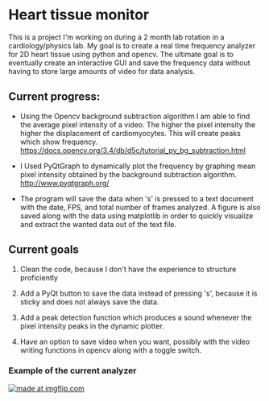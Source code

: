 # Heart tissue monitor

This is a project I'm working on during a 2 month lab rotation in a cardiology/physics lab. My goal is to create a real time frequency analyzer for 2D heart tissue using python and opencv. The ultimate goal is to eventually create an interactive GUI and save the frequency data without having to store large amounts of video for data analysis.  

## Current progress:

* Using the Opencv background subtraction algorithm I am able to find the average pixel intensity of a video. The higher the pixel        intensity the higher the displacement of cardiomyocytes. This will create peaks which show frequency.  
https://docs.opencv.org/3.4/db/d5c/tutorial_py_bg_subtraction.html

* I Used PyQtGraph to dynamically plot the frequency by graphing mean pixel intensity obtained by the background subtraction algorithm.
http://www.pyqtgraph.org/


* The program will save the data when 's' is pressed to a text document with the date, FPS, and total number of frames analyzed. A figure     is also saved along with the data using matplotlib in order to quickly visualize and extract the wanted data out of the text file. 

## Current goals
1) Clean the code, because I don't have the experience to structure proficiently

2) Add a PyQt button to save the data instead of pressing 's', because it is sticky and does not always save the data. 

3) Add a peak detection function which produces a sound whenever the pixel intensity peaks in the dynamic plotter. 

4) Have an option to save video when you want, possibly with the video writing functions in opencv along with a toggle switch.

### Example of the current analyzer
<a href="https://imgflip.com/gif/31sb1j"><img src="https://i.imgflip.com/31sb1j.gif" title="made at imgflip.com"/></a>
